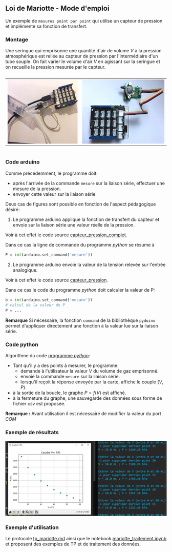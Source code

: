 ## Loi de Mariotte - Mode d'emploi

Un exemple de `mesures point par point` qui utilise un capteur de pression et implémente sa fonction de transfert.

### Montage

Une seringue qui emprisonne une quantité d'air de volume $V$ à la pression atmosphérique est reliée au capteur de pression par l'intermédiaire d'un tube souple. On fait varier le volume d'air $V$ en agissant sur la seringue et on recueille la pression mesurée par le capteur.

<table style="display:inline-block">
<tr><td><img src='data/image_7.png' style = "height: 200px;"></td><td><img src='data/image_8.jpg' style = "height : 200px;"></td></tr>
</table>

### Code arduino

Comme précédemment, le programme doit:
- après l'arrivée de la commande `mesure` sur la liaison série, effectuer une mesure de la pression.
- envoyer cette valeur sur la liaison série

Deux cas de figures sont possible en fonction de l'aspect pédagogique désiré:

1. Le programme arduino applique la fonction de transfert du capteur et envoie sur la liaison série une valeur réelle de la pression.

Voir à cet effet le code source [capteur_pression_complet](../../arduino/capteur_pression_complet/capteur_pression_complet.ino).

Dans ce cas la ligne de commande du programme _python_ se résume à 

```python
P = int(arduino.set_command('mesure'))
```

2. Le programme arduino envoie la valeur de la tension  relevée sur l'entrée analogique.

Voir à cet effet le code source [capteur_pression](../../arduino/capteur_pression/capteur_pression.ino).

Dans ce cas le code du programme _python_ doit calculer la valeur de P:

```python
b = int(arduino.set_command('mesure'))
# calcul de la valeur de P
P = ...
```

**Remarque** Si nécessaire, la fonction `command` de la bibliothèque `pyduino` permet d'appliquer directement une fonction à la valeur lue sur la liaison série.

### Code python

Algorithme du code [programme _python_](../../tests/mariotte_mesure.py):

- Tant qu'il y a des points à mesurer, le programme:
    - demande à l'utilisateur la valeur $V$ du volume de gaz emprisonné.
    - envoie la commande `mesure` sur la liaison série.
    - lorsqu'il reçoit la réponse envoyée par la carte, affiche le couple  $(V, P)$.
- à la sortie de la boucle, le graphe $P = f(V)$ est affiché.
- à la fermeture du graphe, une sauvegarde des données sous forme de fichier csv est proposée.


**Remarque :** Avant utilisation il est nécessaire de modifier la valeur du port _COM_ 

### Exemple de résultats

<img src='data/image_10.png'>

### Exemple d'utilisation

Le protocole [tp_mariotte.md](exemple_TP/tp_mariotte.md) ainsi que le notebook [mariotte_traitement.ipynb](mariotte_traitement.ipynb) et proposent des exemples de TP et de traitement des données.